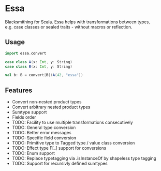 # Essa
Blacksmithing for Scala.
Essa helps with transformations between types, e.g. case classes or sealed traits - without macros or reflection.


## Usage

```scala
import essa.convert

case class A(x: Int, y: String)
case class B(x: Int, y: String)

val b: B = convert[B](A(42, "essa"))
```

## Features

- Convert non-nested product types
- Convert arbitrary nested product types
- Sumtype support
- Fields order
- TODO: Facility to use multiple transformations consecutively
- TODO: General type conversion
- TODO: Better error messages
- TODO: Specific field conversion
- TODO: Primitive type to Tagged type / value class conversion
- TODO: Effect type F[_] support for conversions
- TODO: Enum support
- TODO: Replace typetagging via .isInstanceOf by shapeless type tagging  
- TODO: Support for recursivly defined sumtypes
